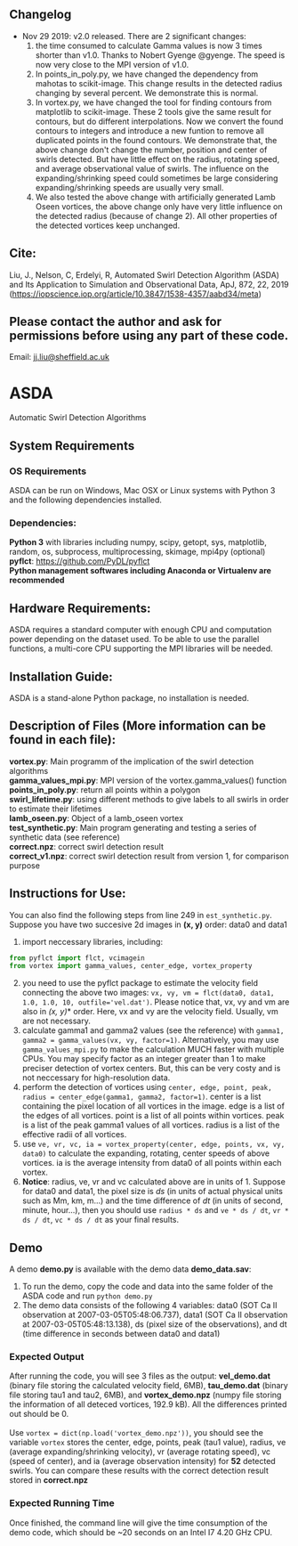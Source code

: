 ## Changelog
* Nov 29 2019: v2.0 released. There are 2 significant changes:</br>
    1. the time consumed to calculate Gamma values is now 3 times shorter than v1.0. Thanks to Nobert Gyenge @gyenge. The speed is now very close to the MPI version of v1.0.</br>
    2. In points_in_poly.py, we have changed the dependency from mahotas to scikit-image. This change results in the detected radius changing by several percent. We demonstrate this is normal.</br>
    3. In vortex.py, we have changed the tool for finding contours from matplotlib to scikit-image. These 2 tools give the same result for contours, but do different interpolations. Now we convert the found contours to integers and introduce a new funtion to remove all duplicated points in the found contours. We demonstrate that, the above change don't change the number, position and center of swirls detected. But have little effect on the radius, rotating speed, and average observational value of swirls. The influence on the expanding/shrinking speed could sometimes be large considering expanding/shrinking speeds are usually very small.</br>
    4. We also tested the above change with artificially generated Lamb Oseen vortices, the above change only have very little influence on the detected radius (because of change 2). All other properties of the detected vortices keep unchanged.</br>
  
## Cite:
Liu, J., Nelson, C, Erdelyi, R, Automated Swirl Detection Algorithm (ASDA) and Its Application to Simulation and Observational Data, ApJ, 872, 22, 2019 (https://iopscience.iop.org/article/10.3847/1538-4357/aabd34/meta)

## Please contact the author and ask for permissions before using any part of these code.
Email: jj.liu@sheffield.ac.uk

# ASDA
Automatic Swirl Detection Algorithms

## System Requirements
### OS Requirements
ASDA can be run on Windows, Mac OSX or Linux systems with Python 3 and the following dependencies installed.

### Dependencies:
**Python 3** with libraries including numpy, scipy, getopt, sys, matplotlib, random, os, subprocess, multiprocessing, skimage, mpi4py (optional)</br>
**pyflct**: https://github.com/PyDL/pyflct </br>
**Python management softwares including Anaconda or Virtualenv are recommended**

## Hardware Requirements:
ASDA requires a standard computer with enough CPU and computation power depending on the dataset used. To be able to use the parallel functions, a multi-core CPU supporting the MPI libraries will be needed.

## Installation Guide:
ASDA is a stand-alone Python package, no installation is needed.

## Description of Files (More information can be found in each file):
**vortex.py**: Main programm of the implication of the swirl detection algorithms</br>
**gamma_values_mpi.py**: MPI version of the vortex.gamma_values() function</br>
**points_in_poly.py**: return all points within a polygon</br>
**swirl_lifetime.py**: using different methods to give labels to all swirls in order to estimate their lifetimes</br>
**lamb_oseen.py**: Object of a lamb_oseen vortex</br>
**test_synthetic.py**: Main program generating and testing a series of synthetic data (see reference)</br>
**correct.npz**: correct swirl detection result</br>
**correct_v1.npz**: correct swirl detection result from version 1, for comparison purpose</br>

## Instructions for Use:
You can also find the following steps from line 249 in `est_synthetic.py`.
Suppose you have two succesive 2d images in **(x, y)** order: data0 and data1</br>
1. import neccessary libraries, including:
```python
from pyflct import flct, vcimagein
from vortex import gamma_values, center_edge, vortex_property
```
2. you need to use the pyflct package to estimate the velocity field connecting the above two images: 
`vx, vy, vm = flct(data0, data1, 1.0, 1.0, 10, outfile='vel.dat')`. Please notice that, vx, vy and vm are also in *(x, y)** order. Here, vx and vy are the velocity field. Usually, vm are not necessary.</br>
1. calculate gamma1 and gamma2 values (see the reference) with `gamma1, gamma2 = gamma_values(vx, vy, factor=1)`. Alternatively, you may use `gamma_values_mpi.py` to make the calculation MUCH faster with multiple CPUs. You may specify factor as an integer greater than 1 to make preciser detection of vortex centers. But, this can be very costy and is not neccessary for high-resolution data.</br>
2. perform the detection of vortices using `center, edge, point, peak, radius = center_edge(gamma1, gamma2, factor=1)`. center is a list containing the pixel location of all vortices in the image. edge is a list of the edges of all vortices. point is a list of all points within vortices. peak is a list of the peak gamma1 values of all vortices. radius is a list of the effective radii of all vortices.</br>
3. use `ve, vr, vc, ia = vortex_property(center, edge, points, vx, vy, data0)` to calculate the expanding, rotating, center speeds of above vortices. ia is the average intensity from data0 of all points within each vortex.</br>
4. **Notice**: radius, ve, vr and vc calculated above are in units of 1. Suppose for data0 and data1, the pixel size is *ds* (in units of actual physical units such as Mm, km, m...) and the time difference of *dt* (in units of second, minute, hour...), then you should use `radius * ds` and `ve * ds / dt`, `vr * ds / dt`, `vc * ds / dt` as your final results.

## Demo
A demo **demo.py** is available with the demo data **demo_data.sav**:
1. To run the demo, copy the code and data into the same folder of the ASDA code and run `python demo.py`
2. The demo data consists of the following 4 variables: data0 (SOT Ca II observation at 2007-03-05T05:48:06.737), data1 (SOT Ca II observation at 2007-03-05T05:48:13.138), ds (pixel size of the observations), and dt (time difference in seconds between data0 and data1)
### Expected Output
After running the code, you will see 3 files as the output: **vel_demo.dat** (binary file storing the calculated velocity field, 6MB), **tau_demo.dat** (binary file storing tau1 and tau2, 6MB), and **vortex_demo.npz** (numpy file storing the information of all deteced vortices, 192.9 kB). All the differences printed out should be 0.</br>
</br>
Use `vortex = dict(np.load('vortex_demo.npz'))`, you should see the variable `vortex` stores the center, edge, points, peak (tau1 value), radius, ve (average expanding/shrinking velocity), vr (average rotating speed), vc (speed of center), and ia (average observation intensity) for **52** detected swirls. You can compare these results with the correct detection result stored in **correct.npz**
### Expected Running Time
Once finished, the command line will give the time consumption of the demo code, which should be ~20 seconds on an Intel I7 4.20 GHz CPU.


